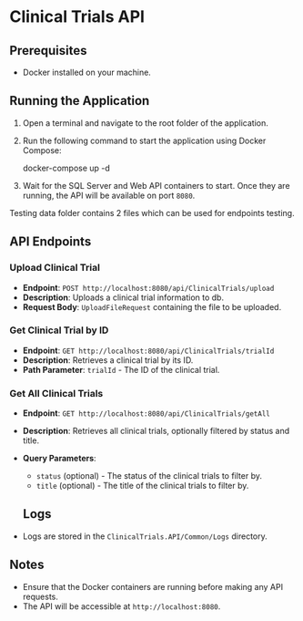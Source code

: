 # Clinical Trials API

## Prerequisites

- Docker installed on your machine.

## Running the Application

1. Open a terminal and navigate to the root folder of the application.

2. Run the following command to start the application using Docker Compose:

	docker-compose up -d
	
3. Wait for the SQL Server and Web API containers to start. Once they are running, the API will be available on port `8080`.

Testing data folder contains 2 files which can be used for endpoints testing.

## API Endpoints

### Upload Clinical Trial

- **Endpoint**: `POST http://localhost:8080/api/ClinicalTrials/upload`
- **Description**: Uploads a clinical trial information to db.
- **Request Body**: `UploadFileRequest` containing the file to be uploaded.

### Get Clinical Trial by ID

- **Endpoint**: `GET http://localhost:8080/api/ClinicalTrials/trialId`
- **Description**: Retrieves a clinical trial by its ID.
- **Path Parameter**: `trialId` - The ID of the clinical trial.

### Get All Clinical Trials

- **Endpoint**: `GET http://localhost:8080/api/ClinicalTrials/getAll`
- **Description**: Retrieves all clinical trials, optionally filtered by status and title.
- **Query Parameters**:
  - `status` (optional) - The status of the clinical trials to filter by.
  - `title` (optional) - The title of the clinical trials to filter by.
  
  ## Logs

- Logs are stored in the `ClinicalTrials.API/Common/Logs` directory.

## Notes

- Ensure that the Docker containers are running before making any API requests.
- The API will be accessible at `http://localhost:8080`.

